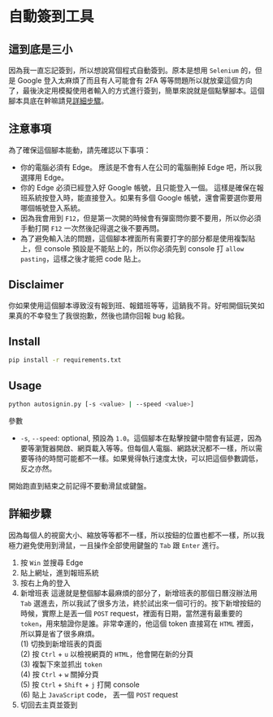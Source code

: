 # 自動簽到工具
## 這到底是三小
因為我一直忘記簽到，所以想說寫個程式自動簽到。原本是想用 `Selenium` 的，但是 Google 登入太麻煩了而且有人可能會有 2FA 等等問題所以就放棄這個方向了，最後決定用模擬使用者輸入的方式進行簽到，簡單來說就是個點擊腳本。這個腳本具底在幹嘛請見[詳細步驟](#詳細步驟)。

## 注意事項

為了確保這個腳本能動，請先確認以下事項：
* 你的電腦必須有 Edge。
應該是不會有人在公司的電腦刪掉 Edge 吧，所以我選擇用 Edge。
* 你的 Edge 必須已經登入好 Google 帳號，且只能登入一個。
這樣是確保在報班系統按登入時，能直接登入。如果有多個 Google 帳號，還會需要選你要用哪個帳號登入系統。
* 因為我會用到 `F12`，但是第一次開的時候會有彈窗問你要不要用，所以你必須手動打開 `F12` 一次然後記得選之後不要再問。
* 為了避免輸入法的問題，這個腳本裡面所有需要打字的部分都是使用複製貼上，但 console 預設是不能貼上的，所以你必須先到 console 打 `allow pasting`，這樣之後才能把 code 貼上。

## Disclaimer
你如果使用這個腳本導致沒有報到班、報錯班等等，這鍋我不背。好啦開個玩笑如果真的不幸發生了我很抱歉，然後也請你回報 bug 給我。

## Install
```bash
pip install -r requirements.txt
```
## Usage
```bash
python autosignin.py [-s <value> | --speed <value>]
```
參數
* `-s`, `--speed`: optional, 預設為 `1.0`。這個腳本在點擊按鍵中間會有延遲，因為要等瀏覽器開啟、網頁載入等等。但每個人電腦、網路狀況都不一樣，所以需要等待的時間可能都不一樣。如果覺得執行速度太快，可以把這個參數調低，反之亦然。

開始跑直到結束之前記得不要動滑鼠或鍵盤。

## 詳細步驟
因為每個人的視窗大小、縮放等等都不一樣，所以按鈕的位置也都不一樣，所以我極力避免使用到滑鼠，一且操作全部使用鍵盤的 `Tab` 跟 `Enter` 進行。
1. 按 `Win` 並搜尋 Edge
2. 貼上網址，進到報班系統
3. 按右上角的登入
4. 新增班表
這邊就是整個腳本最麻煩的部分了，新增班表的那個日曆沒辦法用 `Tab` 選進去，所以我試了很多方法，終於試出來一個可行的。按下新增按鈕的時候，實際上是丟一個 `POST` request，裡面有日期，當然還有最重要的 `token`，用來驗證你是誰。非常幸運的，他這個 token 直接寫在 `HTML` 裡面，所以算是省了很多麻煩。
<br>(1) 切換到新增班表的頁面
<br>(2) 按 `Ctrl` + `u` 以檢視網頁的 `HTML`，他會開在新的分頁
<br>(3) 複製下來並抓出 `token`
<br>(4) 按 `Ctrl` + `w` 關掉分頁
<br>(5) 按 `Ctrl` + `Shift` + `j` 打開 console
<br>(6) 貼上 `JavaScript` code， 丟一個 `POST` request
6. 切回去主頁並簽到
